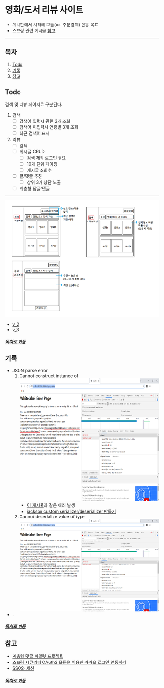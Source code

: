 영화/도서 리뷰 사이트
=====
* ~~게시판에서 시작해 모듈(ex. 주문결제) 연동 목표~~
* 스프링 관련 게시물 [참고](https://github.com/nara1030/spring-basic)
- - -
## 목차
1. [Todo](#Todo)
2. [기록](#기록)
3. [참고](#참고)

## Todo
검색 및 리뷰 페이지로 구분된다.

1. 검색
	- [ ] 검색어 입력시 관련 3개 조회
	- [ ] 검색어 미입력시 연령별 3개 조회
	- [ ] 최근 검색어 표시
2. 리뷰
	- [ ] 검색
	- [ ] 게시글 CRUD
		- [ ] 검색 제외 로그인 필요
		- [ ] 10개 단위 페이징
		- [ ] 게시글 조회수
	- [ ] 글/댓글 추천
		- [ ] 상위 3개 상단 노출
	- [ ] 계층형 답글/댓글

- - -
<img src="./img/review_board_1.png" width="800" height="380"></br>

* [v_2](./docs/v_2.md)
* v_3

##### [목차로 이동](#목차)

## 기록
* JSON parse error
	1. Cannot construct instance of  
		<img src="./img/error_01.png" width="800" height="400"></br>
		* [이 게시물](https://brocess.tistory.com/150)과 같은 에러 발생
		* [jackson custom serializer/deserializer 만들기](https://multifrontgarden.tistory.com/172)
	2. Cannot deserialize value of type  
		<img src="./img/error_01.png" width="800" height="300"></br>
* .

##### [목차로 이동](#목차)

## 참고
* [계층형 댓글 파일럿 프로젝트](https://zuminternet.github.io/ZUM-Pilot-ryudung/)
* [스프링 시큐리티 OAuth2 모듈을 이용한 카카오 로그인 연동하기](https://okky.kr/article/680363)
* [SSO와 세션](https://linuxism.ustd.ip.or.kr/1516)

##### [목차로 이동](#목차)
